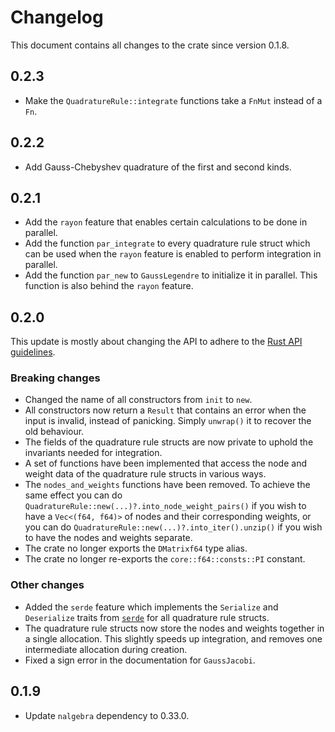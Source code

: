 # Changelog

This document contains all changes to the crate since version 0.1.8.

## 0.2.3

- Make the `QuadratureRule::integrate` functions take a `FnMut` instead of a `Fn`.

## 0.2.2

- Add Gauss-Chebyshev quadrature of the first and second kinds.

## 0.2.1

- Add the `rayon` feature that enables certain calculations to be done in parallel.
- Add the function `par_integrate` to every quadrature rule struct which can be used when the `rayon` feature is enabled to perform integration in parallel.
- Add the function `par_new` to `GaussLegendre` to initialize it in parallel. This function is also behind the `rayon` feature.

## 0.2.0

This update is mostly about changing the API to adhere to the [Rust API guidelines](https://rust-lang.github.io/api-guidelines/about.html).

### Breaking changes

- Changed the name of all constructors from `init` to `new`.  
- All constructors now return a `Result` that contains an error when the input is invalid, instead of panicking. Simply `unwrap()` it to recover the old behaviour.  
- The fields of the quadrature rule structs are now private to uphold the invariants needed for integration.  
- A set of functions have been implemented that access the node and weight data of the quadrature rule structs in various ways.  
- The `nodes_and_weights` functions have been removed. To achieve the same effect you can do `QuadratureRule::new(...)?.into_node_weight_pairs()` if you wish to have a `Vec<(f64, f64)>` of nodes and their corresponding weights, or you can do `QuadratureRule::new(...)?.into_iter().unzip()` if you wish to have the nodes and weights separate.
- The crate no longer exports the `DMatrixf64` type alias.
- The crate no longer re-exports the `core::f64::consts::PI` constant.

### Other changes

- Added the `serde` feature which implements the `Serialize` and `Deserialize` traits from [`serde`](https://crates.io/crates/serde) for all quadrature rule structs.
- The quadrature rule structs now store the nodes and weights together in a single allocation. This slightly speeds up integration, and removes one intermediate allocation during creation.
- Fixed a sign error in the documentation for `GaussJacobi`.

## 0.1.9

- Update `nalgebra` dependency to 0.33.0.

